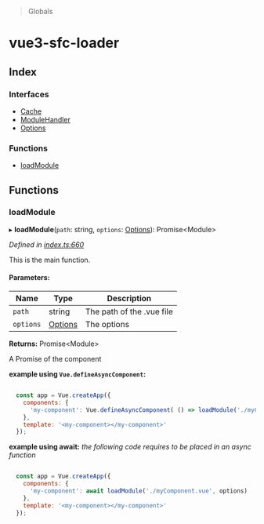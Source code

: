 > Globals

# vue3-sfc-loader

## Index

### Interfaces

* [Cache](interfaces/cache.md)
* [ModuleHandler](interfaces/modulehandler.md)
* [Options](interfaces/options.md)

### Functions

* [loadModule](README.md#loadmodule)

## Functions

### loadModule

▸ **loadModule**(`path`: string, `options`: [Options](interfaces/options.md)): Promise\<Module>

*Defined in [index.ts:660](https://github.com/FranckFreiburger/vue3-sfc-loader/blob/d64851e/src/index.ts#L660)*

This is the main function.

#### Parameters:

Name | Type | Description |
------ | ------ | ------ |
`path` | string | The path of the .vue file |
`options` | [Options](interfaces/options.md) | The options |

**Returns:** Promise\<Module>

A Promise of the component

**example using `Vue.defineAsyncComponent`:**
```javascript

  const app = Vue.createApp({
    components: {
      'my-component': Vue.defineAsyncComponent( () => loadModule('./myComponent.vue', options) )
    },
    template: '<my-component></my-component>'
  });

```

**example using await:**
_the following code requires to be placed in an async function_

```javascript

  const app = Vue.createApp({
    components: {
      'my-component': await loadModule('./myComponent.vue', options)
    },
    template: '<my-component></my-component>'
  });

```

